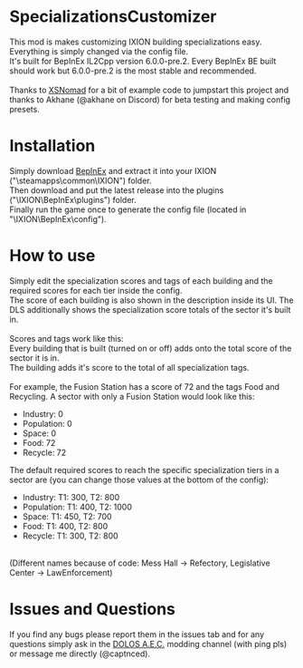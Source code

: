 # SpecializationsCustomizer
This mod is makes customizing IXION building specializations easy. Everything is simply changed via the config file.  
It's built for BepInEx IL2Cpp version 6.0.0-pre.2. Every BepInEx BE built should work but 6.0.0-pre.2 is the most stable and recommended.  
<br>
Thanks to [XSNomad](https://github.com/XSNomad) for a bit of example code to jumpstart this project and thanks to Akhane (@akhane on Discord) for beta testing and making config presets.

# Installation
Simply download [BepInEx](https://github.com/BepInEx/BepInEx/releases/tag/v6.0.0-pre.2) and extract it into your IXION ("\steamapps\common\IXION\") folder.  
Then download and put the latest release into the plugins ("\IXION\BepInEx\plugins\") folder.  
Finally run the game once to generate the config file (located in "\IXION\BepInEx\config\").

# How to use
Simply edit the specialization scores and tags of each building and the required scores for each tier inside the config.  
The score of each building is also shown in the description inside its UI. The DLS additionally shows the specialization score totals of the sector it's built in.  
<br>
Scores and tags work like this:    
Every building that is built (turned on or off) adds onto the total score of the sector it is in.  
The building adds it's score to the total of all specialization tags.  
<br>
For example, the Fusion Station has a score of 72 and the tags Food and Recycling. A sector with only a Fusion Station would look like this:  
- Industry: 0  
- Population: 0  
- Space: 0  
- Food: 72  
- Recycle: 72

The default required scores to reach the specific specialization tiers in a sector are (you can change those values at the bottom of the config):  
- Industry: T1: 300, T2: 800  
- Population: T1: 400, T2: 1000  
- Space: T1: 450, T2: 700  
- Food: T1: 400, T2: 800  
- Recycle: T1: 300, T2: 800
<br/>
(Different names because of code: Mess Hall -> Refectory, Legislative Center -> LawEnforcement)

# Issues and Questions
If you find any bugs please report them in the issues tab and for any questions simply ask in the [DOLOS A.E.C.](https://discord.gg/UMtuJrSmY3) modding channel (with ping pls) or message me directly (@captnced).
